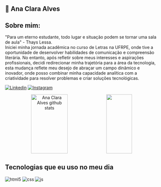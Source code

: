 ## 💌 Ana Clara Alves

## Sobre mim:
"Para um eterno estudante, todo lugar e situação podem se tornar uma sala de aula" - Thays Lessa. <br>
Iniciei minha jornada acadêmica no curso de Letras na UFRPE, onde tive a oportunidade de desenvolver habilidades de comunicação e compreensão literária. No entanto, após refletir sobre meus interesses e aspirações profissionais, decidi redirecionar minha trajetória para a área da tecnologia, esta mudança reflete meu desejo de abraçar um campo dinâmico e inovador, onde posso combinar minha capacidade analítica com a criatividade para resolver problemas e criar soluções tecnológicas.

[![Linkedin](https://img.shields.io/badge/Linkedin-E4405F?style=for-the-badge&logo=linkedin&logoColor=white)](https://www.linkedin.com/in/ana-clara-6367862bb/?trk=opento_sprofile_topcard)
[![Instagram](https://img.shields.io/badge/Instagram-E4405F?style=for-the-badge&logo=linkedin&logoColor=white)](https://www.instagram.com/aanaclv/)

<div align="center">  
  <img width="49%" height="195px" src="https://github-readme-stats.vercel.app/api?username=aanaclv&show_icons=true&count_private=true&hide_border=true&title_color=ffc1d5&icon_color=00bfbf&text_color=c9d1d9&bg_color=0d1117" alt="Ana Clara Alves github stats" /> 
  <img width="41%" height="195px" src="https://github-readme-stats.vercel.app/api/top-langs/?username=aanaclv&layout=compact&hide_border=true&title_color=ffc1d5&text_color=00bfbf&bg_color=0d1117" />
</div>

## Tecnologias que eu uso no meu dia

<div style="display: inline_block">
  <img align="center" alt="html5" src="https://img.shields.io/badge/HTML5-fc6998?style=for-the-badge&logo=html5&logoColor=white" />
  <img align="center" alt="css" src="https://img.shields.io/badge/CSS3-fa8fb1?style=for-the-badge&logo=css3&logoColor=white" />
  <img align="center" alt="js" src="https://img.shields.io/badge/JavaScript-ffc1d5?style=for-the-badge&logo=javascript&logoColor=white" />
  
</div><br/>

<!--
**aanaclv/aanaclv** is a ✨ _special_ ✨ repository because its `README.md` (this file) appears on your GitHub profile.

Here are some ideas to get you started:

- 🔭 I’m currently working on ...
- 🌱 I’m currently learning ...
- 👯 I’m looking to collaborate on ...
- 🤔 I’m looking for help with ...
- 💬 Ask me about ...
- 📫 How to reach me: ...
- 😄 Pronouns: ...
- ⚡ Fun fact: ...
-->
